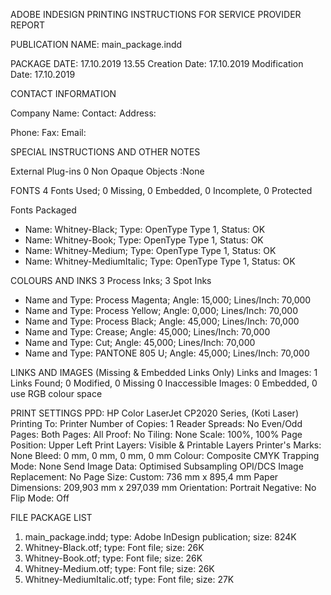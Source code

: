 ADOBE INDESIGN PRINTING INSTRUCTIONS FOR SERVICE PROVIDER REPORT

PUBLICATION NAME: main_package.indd

PACKAGE DATE: 17.10.2019 13.55
Creation Date: 17.10.2019
Modification Date: 17.10.2019

CONTACT INFORMATION

Company Name: 
Contact: 
Address: 





Phone: 
Fax: 
Email: 

SPECIAL INSTRUCTIONS AND OTHER NOTES






External Plug-ins 0
Non Opaque Objects :None

FONTS
4 Fonts Used; 0 Missing, 0 Embedded, 0 Incomplete, 0 Protected

Fonts Packaged
- Name: Whitney-Black; Type: OpenType Type 1, Status: OK
- Name: Whitney-Book; Type: OpenType Type 1, Status: OK
- Name: Whitney-Medium; Type: OpenType Type 1, Status: OK
- Name: Whitney-MediumItalic; Type: OpenType Type 1, Status: OK


COLOURS AND INKS
3 Process Inks; 3 Spot Inks

- Name and Type: Process Magenta; Angle: 15,000; Lines/Inch: 70,000
- Name and Type: Process Yellow; Angle: 0,000; Lines/Inch: 70,000
- Name and Type: Process Black; Angle: 45,000; Lines/Inch: 70,000
- Name and Type: Crease; Angle: 45,000; Lines/Inch: 70,000
- Name and Type: Cut; Angle: 45,000; Lines/Inch: 70,000
- Name and Type: PANTONE 805 U; Angle: 45,000; Lines/Inch: 70,000


LINKS AND IMAGES
(Missing & Embedded Links Only)
Links and Images: 1 Links Found; 0 Modified, 0 Missing 0 Inaccessible
Images: 0 Embedded, 0 use RGB colour space


PRINT SETTINGS
PPD: HP Color LaserJet CP2020 Series, (Koti Laser)
Printing To: Printer
Number of Copies: 1
Reader Spreads: No
Even/Odd Pages: Both
Pages: All
Proof: No
Tiling: None
Scale: 100%, 100%
Page Position: Upper Left
Print Layers: Visible & Printable Layers
Printer's Marks: None
Bleed: 0 mm, 0 mm, 0 mm, 0 mm
Colour: Composite CMYK
Trapping Mode: None
Send Image Data: Optimised Subsampling
OPI/DCS Image Replacement: No
Page Size: Custom: 736 mm x 895,4 mm
Paper Dimensions: 209,903 mm x 297,039 mm
Orientation: Portrait
Negative: No
Flip Mode: Off


FILE PACKAGE LIST

1. main_package.indd; type: Adobe InDesign publication; size: 824K
2. Whitney-Black.otf; type: Font file; size: 26K
3. Whitney-Book.otf; type: Font file; size: 26K
4. Whitney-Medium.otf; type: Font file; size: 26K
5. Whitney-MediumItalic.otf; type: Font file; size: 27K
